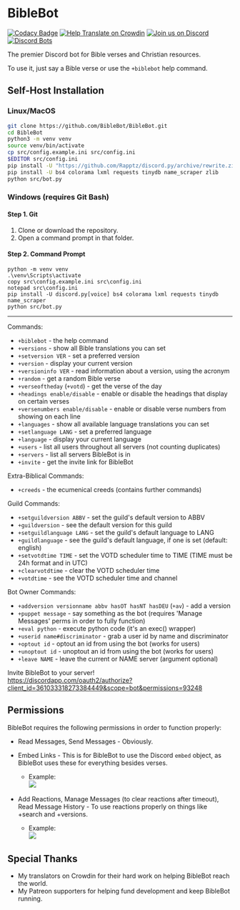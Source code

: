 # BibleBot
[![Codacy Badge](https://api.codacy.com/project/badge/Grade/3c19643f9d964f3daa0e2e70c1ad83f4)](https://app.codacy.com/app/vypr/BibleBot?utm_source=github.com&utm_medium=referral&utm_content=BibleBot/BibleBot&utm_campaign=Badge_Grade_Dashboard)
[![Help Translate on Crowdin](https://d322cqt584bo4o.cloudfront.net/biblebot/localized.svg)](https://crowdin.com/project/biblebot)
[![Join us on Discord](https://img.shields.io/discord/362503610006765568.svg)](https://discord.gg/H7ZyHqE)
[![Discord Bots](https://discordbots.org/api/widget/lib/361033318273384449.png)](https://discordbots.org/bot/361033318273384449)


The premier Discord bot for Bible verses and Christian resources.

To use it, just say a Bible verse or use the `+biblebot` help command.

## Self-Host Installation

### Linux/MacOS
```bash
git clone https://github.com/BibleBot/BibleBot.git
cd BibleBot
python3 -m venv venv
source venv/bin/activate
cp src/config.example.ini src/config.ini
$EDITOR src/config.ini
pip install -U "https://github.com/Rapptz/discord.py/archive/rewrite.zip#egg=discord.py[voice]"
pip install -U bs4 colorama lxml requests tinydb name_scraper zlib
python src/bot.py
```

### Windows (requires Git Bash)

#### Step 1. Git
1. Clone or download the repository.
2. Open a command prompt in that folder.

#### Step 2. Command Prompt
```
python -m venv venv
.\venv\Scripts\activate
copy src\config.example.ini src\config.ini
notepad src\config.ini
pip install -U discord.py[voice] bs4 colorama lxml requests tinydb name_scraper
python src/bot.py
```

---

Commands:

* `+biblebot` - the help command
* `+versions` - show all Bible translations you can set
* `+setversion VER` - set a preferred version
* `+version` - display your current version
* `+versioninfo VER` - read information about a version, using the acronym
* `+random` - get a random Bible verse
* `+verseoftheday` (`+votd`) - get the verse of the day
* `+headings enable/disable` - enable or disable the headings that display on certain verses
* `+versenumbers enable/disable` - enable or disable verse numbers from showing on each line
* `+languages` - show all available language translations you can set
* `+setlanguage LANG` - set a preferred language
* `+language` - display your current language
* `+users` - list all users throughout all servers (not counting duplicates)
* `+servers` - list all servers BibleBot is in
* `+invite` - get the invite link for BibleBot

Extra-Biblical Commands:

* `+creeds` - the ecumenical creeds (contains further commands)

Guild Commands:

* `+setguildversion ABBV` - set the guild's default version to ABBV
* `+guildversion` - see the default version for this guild
* `+setguildlanguage LANG` - set the guild's default language to LANG
* `+guildlanguage` - see the guild's default language, if one is set (default: english)
* `+setvotdtime TIME` - set the VOTD scheduler time to TIME (TIME must be 24h format and in UTC)
* `+clearvotdtime` - clear the VOTD scheduler time
* `+votdtime` - see the VOTD scheduler time and channel

Bot Owner Commands:

* `+addversion versionname abbv hasOT hasNT hasDEU` (`+av`) - add a version
* `+puppet message` - say something as the bot (requires 'Manage Messages' perms in order to fully function)
* `+eval python` - execute python code (it's an exec() wrapper)
* `+userid name#discriminator` - grab a user id by name and discriminator
* `+optout id` - optout an id from using the bot (works for users)
* `+unoptout id` - unoptout an id from using the bot (works for users)
* `+leave NAME` - leave the current or NAME server (argument optional)

Invite BibleBot to your server!  
https://discordapp.com/oauth2/authorize?client_id=361033318273384449&scope=bot&permissions=93248

## Permissions

BibleBot requires the following permissions in order to function properly:

- Read Messages, Send Messages - Obviously.
- Embed Links - This is for BibleBot to use the Discord `embed` object, as BibleBot uses these for everything besides verses. 
  - Example:  
  ![](https://i.imgur.com/3XT6Md0.png)
  
- Add Reactions, Manage Messages (to clear reactions after timeout), Read Message History - To use reactions properly on things like +search and +versions.
  - Example:  
  ![](https://i.imgur.com/DosRFtd.gif)
  
## Special Thanks

- My translators on Crowdin for their hard work on helping BibleBot reach the world.
- My Patreon supporters for helping fund development and keep BibleBot running.